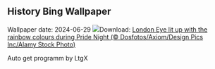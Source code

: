## History Bing Wallpaper
Wallpaper date: 2024-06-29
![](https://www.bing.com/th?id=OHR.LondonPride2024_EN-GB1799367171_UHD.jpg&w=1000)Download: [London Eye lit up with the rainbow colours during Pride Night (© Dosfotos/Axiom/Design Pics Inc/Alamy Stock Photo)](https://www.bing.com/th?id=OHR.LondonPride2024_EN-GB1799367171_UHD.jpg)

Auto get programm by LtgX
